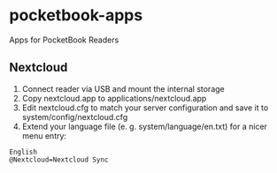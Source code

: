 # pocketbook-apps
Apps for PocketBook Readers
## Nextcloud
1. Connect reader via USB and mount the internal storage
2. Copy nextcloud.app to applications/nextcloud.app
3. Edit nextcloud.cfg to match your server configuration and save it to system/config/nextcloud.cfg
4. Extend your language file (e. g. system/language/en.txt) for a nicer menu entry:
```
English
@Nextcloud=Nextcloud Sync
```
